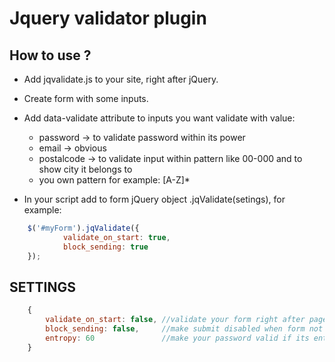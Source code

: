 # Jquery validator plugin

## How to use ?

- Add jqvalidate.js to your site, right after jQuery.
- Create form with some inputs.
- Add data-validate attribute to inputs you want validate with value:
	- password → to validate password within its power
	- email → obvious
	- postalcode → to validate input within pattern like 00-000 and to show city it belongs to
	- you own pattern for example: [A-Z]*

- In your script add to form jQuery object .jqValidate(setings), for example:
```javascript
	$('#myForm').jqValidate({
			validate_on_start: true,
			block_sending: true
	});
```

## SETTINGS
```javascript
	{
        validate_on_start: false, //validate your form right after page loads
        block_sending: false,     //make submit disabled when form not valid
        entropy: 60				  //make your password valid if its entropy reaches 60
    }
```